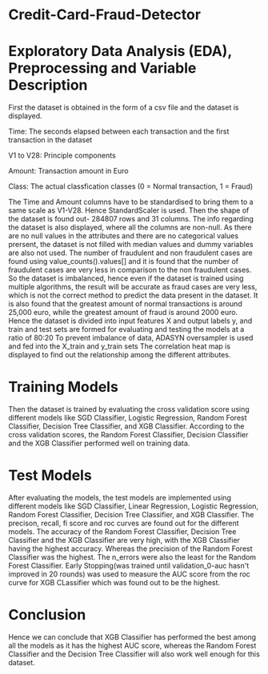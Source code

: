 # Credit-Card-Fraud-Detector

# Exploratory Data Analysis (EDA), Preprocessing and Variable Description


First the dataset is obtained in the form of a csv file and the dataset is displayed.

Time: The seconds elapsed between each transaction and the first transaction in the dataset

V1 to V28: Principle components

Amount: Transaction amount in Euro

Class: The actual classfication classes (0 = Normal transaction, 1 = Fraud) 

The Time and Amount columns have to be standardised to bring them to a same scale as V1-V28. Hence StandardScaler is used.
Then the shape of the dataset is found out- 284807 rows and 31 columns. The info regarding the dataset is also displayed, where all the columns are non-null.
As there are no null values in the attributes and there are no categorical values prersent, the dataset is not filled with median values and dummy variables are also not used.
The number of fraudulent and non fraudulent cases are found using value_counts().values[] and it is found that the number of fraudulent cases are very less in comparison to the non fraudulent cases. So the dataset is imbalanced, hence even if the dataset is trained using multiple algorithms, the result will be accurate as fraud cases are very less, which is not the correct method to predict the data present in the dataset. It is also found that the greatest amount of normal transactions is around 25,000 euro, while the greatest amount of fraud is around 2000 euro.
Hence the dataset is divided into input features X and output labels y, and train and test sets are formed for evaluating and testing the models at a ratio of 80:20
To prevent imbalance of data, ADASYN oversampler is used and fed into the X_train and y_train sets
The correlation heat map is displayed to find out the relationship among the different attributes.

# Training Models
Then the dataset is trained by evaluating the cross validation score using different models like SGD Classifier, Logistic Regression, Random Forest Classifier, Decision Tree Classifier, and XGB Classifier.
According to the cross validation scores, the Random Forest Classifier, Decision Classifier and the XGB Classifier performed well on training data.

# Test Models
After evaluating the models, the test models are implemented using different models like SGD Classifier, Linear Regression, Logistic Regression, Random Forest Classifier, Decision Tree Classifier, and XGB Classifier.
The precison, recall, fi score and roc curves are found out for the different models.
The accuracy of the Random Forest Classifier, Decision Tree Classifier and the XGB Classifier are very high, with the XGB Classifier having the highest accuracy.
Whereas the precision of the Random Forest Classifier was the highest. The n_errors were also the least for the Random Forest Classifier.
Early Stopping(was trained until validation_0-auc hasn't improved in 20 rounds) was used to measure the AUC score from the roc curve for XGB CLassifier which was found out to be the highest.

# Conclusion
Hence we can conclude that XGB Classifier has performed the best among all the models as it has the highest AUC score, whereas the Random Forest Classifier and the Decision Tree Classifier will also work well enough for this dataset.
